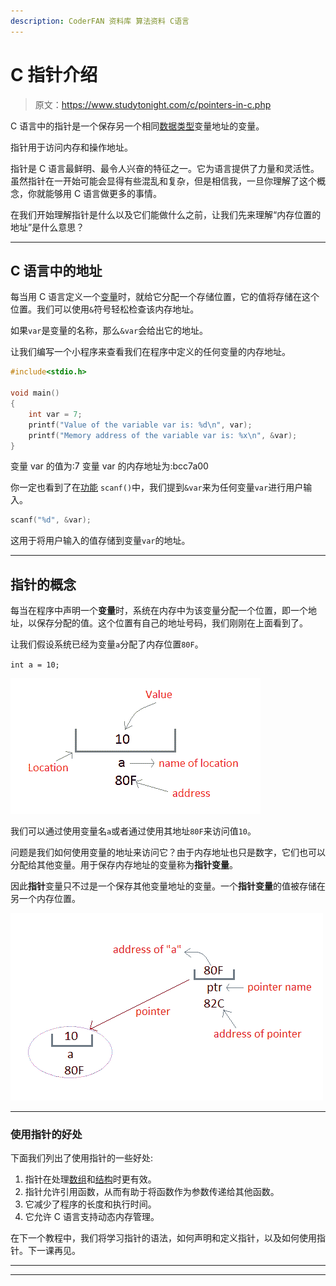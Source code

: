 ```yaml
---
description: CoderFAN 资料库 算法资料 C语言
---
```


# C 指针介绍

> 原文：<https://www.studytonight.com/c/pointers-in-c.php>

C 语言中的指针是一个保存另一个相同[数据类型](datatype-in-c.php)变量地址的变量。

指针用于访问内存和操作地址。

指针是 C 语言最鲜明、最令人兴奋的特征之一。它为语言提供了力量和灵活性。虽然指针在一开始可能会显得有些混乱和复杂，但是相信我，一旦你理解了这个概念，你就能够用 C 语言做更多的事情。

在我们开始理解指针是什么以及它们能做什么之前，让我们先来理解“内存位置的地址”是什么意思？

* * *

## C 语言中的地址

每当用 C 语言定义一个[变量](variables-in-c.php)时，就给它分配一个存储位置，它的值将存储在这个位置。我们可以使用`&`符号轻松检查该内存地址。

如果`var`是变量的名称，那么`&var`会给出它的地址。

让我们编写一个小程序来查看我们在程序中定义的任何变量的内存地址。

```cpp
#include<stdio.h>

void main()
{
    int var = 7;
    printf("Value of the variable var is: %d\n", var);
    printf("Memory address of the variable var is: %x\n", &var);
}
```

变量 var 的值为:7 变量 var 的内存地址为:bcc7a00

你一定也看到了在[功能](user-defined-functions-in-c.php) `scanf()`中，我们提到`&var`来为任何变量`var`进行用户输入。

```cpp
scanf("%d", &var);
```

这用于将用户输入的值存储到变量`var`的地址。

* * *

## 指针的概念

每当在程序中声明一个**变量**时，系统在内存中为该变量分配一个位置，即一个地址，以保存分配的值。这个位置有自己的地址号码，我们刚刚在上面看到了。

让我们假设系统已经为变量`a`分配了内存位置`80F`。

`int a = 10;`

![storage of variable in C](img/c33b74081b60acf203db00a7c0474b4f.png)

我们可以通过使用变量名`a`或者通过使用其地址`80F`来访问值`10`。

问题是我们如何使用变量的地址来访问它？由于内存地址也只是数字，它们也可以分配给其他变量。用于保存内存地址的变量称为**指针变量**。

因此**指针**变量只不过是一个保存其他变量地址的变量。一个**指针变量**的值被存储在另一个内存位置。

![Pointer to a variable](img/63af7858ba040084d1f97ff992cf1a67.png)

* * *

### 使用指针的好处

下面我们列出了使用指针的一些好处:

1.  指针在处理[数组](arrays-in-c.php)和[结构](structures-in-c.php)时更有效。
2.  指针允许引用函数，从而有助于将函数作为参数传递给其他函数。
3.  它减少了程序的长度和执行时间。
4.  它允许 C 语言支持动态内存管理。

在下一个教程中，我们将学习指针的语法，如何声明和定义指针，以及如何使用指针。下一课再见。

* * *

* * *